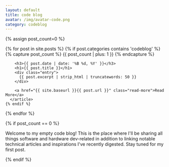 ```yaml
---
layout: default
title: code blog
avatar: /img/avatar-code.png
category: codeblog
---
```


<div class="posts">

  {% assign post_count=0 %}

  {% for post in site.posts %}
    {% if post.categories contains 'codeblog' %}
      {% capture post_count %} {{ post_count | plus: 1 }} {% endcapture %}
      <article class="post">

        <h3>{{ post.date | date: '%B %d, %Y' }}</h3>
        <h1>{{ post.title }}</h1>
        <div class="entry">
          {{ post.excerpt | strip_html | truncatewords: 50 }}
        </div>

        <a href="{{ site.baseurl }}{{ post.url }}" class="read-more">Read More</a>
      </article>
    {% endif %}
  {% endfor %}

  {% if post_count == 0 %}
    <p>Welcome to my empty code blog! This is the place where I'll be sharing all things software and hardware dev-related in addition to linking notable technical articles and inspirations I've recently digested. Stay tuned for my first post.</p>
  {% endif %}

</div>
